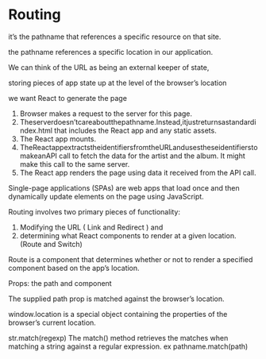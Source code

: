 # Routing

it’s the pathname that references a specific resource on that site.

the pathname references a specific location in our application.

We can think of the URL as being an external keeper of state,

storing pieces of app state up at the level of the browser’s location

we want React to generate the page

1. Browser makes a request to the server for this page.
2. Theserverdoesn’tcareaboutthepathname.Instead,itjustreturnsastandardindex.html
that includes the React app and any static assets.
3. The React app mounts.
4. TheReactappextractstheidentifiersfromtheURLandusestheseidentifierstomakeanAPI
call to fetch the data for the artist and the album. It might make this call to the same server.
5. The React app renders the page using data it received from the API call.

Single-page applications (SPAs) are web apps that load once and then dynamically update elements on the page using JavaScript. 

Routing involves two primary pieces of functionality: 
1. Modifying the URL ( Link and Redirect ) and 
1. determining what React components to render at a given location. (Route and Switch)

Route is a component that determines whether or not to render a specified component based on the app’s location. 

Props: the path and component

The supplied path prop is matched against the browser’s location.

window.location is a special object containing the properties of the
browser’s current location.

str.match(regexp)
The match() method retrieves the matches when matching a string against a regular expression.
ex pathname.match(path)
